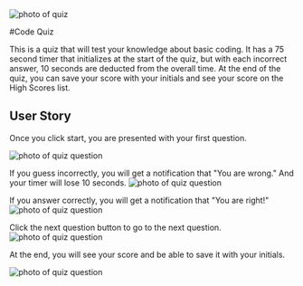 <img src="https://previews.dropbox.com/p/thumb/AAxCqf6j3flBBzpC5LztNnYNJdzJzxRoG4pFenlTqQjbqK4vXbrygn3NMyH-SDCxXBXb5ej62NSXmMhHm3JkdkU_fIRtPPsTdjBS78zhfFKqfCneViL8x1Bno-1k9Wl6C4tfHIMxnI9Nt7akyPBvYj1jhP-aaWG3Ai8LO3Pjx3Kygt5SXt3_-Z4nWZKrVXuDzXoJ1BrsaOVFnfJ3tHZSad5laZcKiYaCnb45mADsCNu71HScavXwiqpn5ODcw4c3K1ejQytU9SouLb2geMazKy7bC2trkKjWBta5o1gmjm9vyppbzCnY9S-2L8hBHPyopFBuRtqCj4unx_uqp-X17UwBIWVBtAnvI6DnZvw_XUNJPVhg5NAu7IOpVRBwibeAi5EOL-4oH54TBFucjP9Lin3n9JUGu236AzvpHpn8mRbxT5dpNhZk3OeccX3VWpbzI-o/p.png?fv_content=true&size_mode=5" alt="photo of quiz"/>

#Code Quiz

This is a quiz that will test your knowledge about basic coding. It has a 75 second timer that initializes at the start of the quiz, but with each incorrect answer, 10 seconds are deducted from the overall time. At the end of the quiz, you can save your score with your initials and see your score on the High Scores list.

## User Story

Once you click start, you are presented with your first question.

<img src="https://www.dropbox.com/s/bjad48ciw9dbc8k/Screenshot%202020-05-28%2010.14.30.png?dl=0" alt="photo of quiz question"/>

If you guess incorrectly, you will get a notification that "You are wrong." And your timer will lose 10 seconds.
<img src="https://www.dropbox.com/s/772nzg8yekhi0y3/Screenshot%202020-05-28%2010.16.14.png?dl=0" alt="photo of quiz question"/>

If you answer correctly, you will get a notification that "You are right!"
<img src="https://www.dropbox.com/s/chbypebmpug7ogo/Screenshot%202020-05-28%2010.18.23.png?dl=0" alt="photo of quiz question"/>

Click the next question button to go to the next question.
<img src="https://www.dropbox.com/s/4xdxaivfavjtadk/Screenshot%202020-05-28%2010.18.54.png?dl=0" alt="photo of quiz question"/>

At the end, you will see your score and be able to save it with your initials.

<img src="https://www.dropbox.com/s/n5jf63b8s3wqis4/Screenshot%202020-05-28%2010.21.00.png?dl=0" alt="photo of quiz question"/>

```




